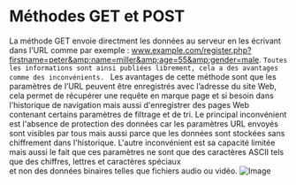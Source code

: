 # Méthodes GET et POST 
La méthode GET envoie directment les données au serveur en les écrivant dans l'URL comme par exemple : www.example.com/register.php?firstname=peter&amp;name=miller&amp;age=55&amp;gender=male.
`
Toutes les informations sont ainsi publiées librement, cela a des avantages comme des inconvénients. 
`
Les avantages de cette méthode sont que les paramètres de l’URL peuvent être enregistrés avec l’adresse du site Web, cela permet de récupérer une requête en marque page et si besoin dans l'historique de navigation mais aussi d'enregistrer des pages Web contenant certains paramètres de filtrage et de tri. 
Le principal inconvénient est l'absence de protection des données car les paramètres URL envoyés sont visibles par tous mais aussi parce que les données sont stockées sans chiffrement dans l'historique. 
L'autre inconvénient est sa capacité limitée mais aussi le fait que ces paramètres ne sont que des caractères ASCII tels que des chiffres, lettres et caractères spéciaux\
et non des données binaires telles que fichiers audio ou vidéo. 
![Image](https://2.bp.blogspot.com/-Y3I4eNUzdt0/VFTA2CgINyI/AAAAAAAAU7w/zUYYGUt1Z_4/s1600/difference_between_get_and_post_method.png)
